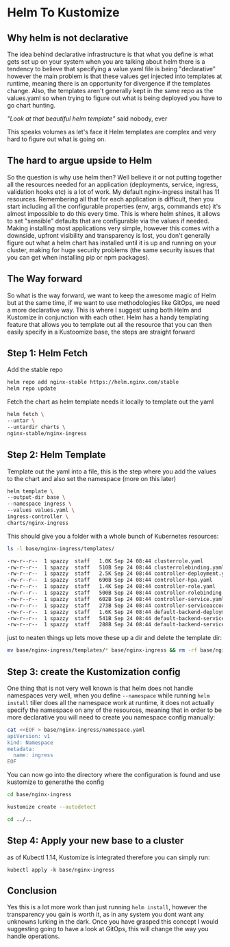 #  Helm To Kustomize

## Why helm is not declarative

The idea behind declarative infrastructure is that what you define is what gets set up on your system when you are talking about helm there is a tendency to believe that specifying a value.yaml file is being "declarative" however the main problem is that these values get injected into templates at runtime, meaning there is an opportunity for divergence if the templates change. Also, the templates aren't generally kept in the same repo as the values.yaml so when trying to figure out what is being deployed you have to go chart hunting. 

*"Look at that beautiful helm template"* said nobody, ever

This speaks volumes as let's face it Helm templates are complex and very hard to figure out what is going on.

## The hard to argue upside to Helm

So the question is why use helm then? Well believe it or not putting together all the resources needed for an application (deployments, service, ingress, validation hooks etc) is a lot of work. My default nginx-ingress install has 11 resources. Remembering all that for each application is difficult, then you start including all the configurable properties (env, args, commands etc) it's almost impossible to do this every time. This is where helm shines, it allows to set "sensible" defaults that are configurable via the values if needed.  Making installing most applications very simple, however this comes with a downside, upfront visibility and transparency is lost, you don't generally figure out what a helm chart has installed until it is up and running on your cluster, making for huge security problems (the same security issues that you can get when installing pip or npm packages).


## The Way forward

So what is the way forward, we want to keep the awesome magic of Helm but at the same time, if we want to use methodologies like GitOps, we need a more declarative way. This is where I suggest using both Helm and Kustomize in conjunction with each other. Helm has a handy templating feature that allows you to template out all the resource that you can then easily specify in a Kustoomize base, the steps are straight forward

## Step 1: Helm Fetch

Add the stable repo

```bash
helm repo add nginx-stable https://helm.nginx.com/stable
helm repo update
```

Fetch the chart as helm template needs it locally to template out the yaml

```bash
helm fetch \
--untar \
--untardir charts \
nginx-stable/nginx-ingress
```


## Step 2: Helm Template

Template out the yaml into a file, this is the step where you add the values to the chart and also set the namespace (more on this later)

```bash
helm template \
--output-dir base \
--namespace ingress \
--values values.yaml \
ingress-controller \
charts/nginx-ingress
```

This should give you a folder with a whole bunch of Kubernetes resources:

```bash
ls -l base/nginx-ingress/templates/

-rw-r--r--  1 spazzy  staff   1.0K Sep 24 08:44 clusterrole.yaml
-rw-r--r--  1 spazzy  staff   510B Sep 24 08:44 clusterrolebinding.yaml
-rw-r--r--  1 spazzy  staff   2.5K Sep 24 08:44 controller-deployment.yaml
-rw-r--r--  1 spazzy  staff   690B Sep 24 08:44 controller-hpa.yaml
-rw-r--r--  1 spazzy  staff   1.4K Sep 24 08:44 controller-role.yaml
-rw-r--r--  1 spazzy  staff   500B Sep 24 08:44 controller-rolebinding.yaml
-rw-r--r--  1 spazzy  staff   602B Sep 24 08:44 controller-service.yaml
-rw-r--r--  1 spazzy  staff   273B Sep 24 08:44 controller-serviceaccount.yaml
-rw-r--r--  1 spazzy  staff   1.6K Sep 24 08:44 default-backend-deployment.yaml
-rw-r--r--  1 spazzy  staff   541B Sep 24 08:44 default-backend-service.yaml
-rw-r--r--  1 spazzy  staff   288B Sep 24 08:44 default-backend-serviceaccount.yaml
```

just to neaten things up lets move these up a dir and delete the template dir:

```bash
mv base/nginx-ingress/templates/* base/nginx-ingress && rm -rf base/nginx-ingress/templates
```

## Step 3: create the Kustomization config

One thing that is not very well known is that helm does not handle namespaces very well, when you define `--namespace` while running `helm install` tiller does all the namespace work at runtime, it does not actually specify the namespace on any of the resources, meaning that in order to be more declarative you will need to create you namespace config manually:

```bash
cat <<EOF > base/nginx-ingress/namespace.yaml
apiVersion: v1
kind: Namespace
metadata:
  name: ingress
EOF
```

You can now go into the directory where the configuration is found and use kustomize to generathe the config

```bash
cd base/nginx-ingress

kustomize create --autodetect

cd ../..
```

## Step 4: Apply your new base to a cluster

as of Kubectl 1.14, Kustomize is integrated therefore you can simply run:

```
kubectl apply -k base/nginx-ingress
```

## Conclusion
Yes this is a lot more work than just running `helm install`,  however the transparency you gain is worth it, as in any system you dont want any unknowns lurking in the dark. Once you have grasped this concept I would suggesting going to have a look at GitOps, this will change the way you handle operations.
